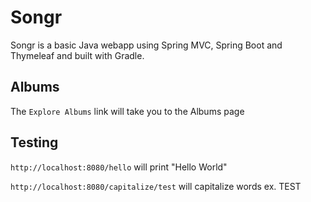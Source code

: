 # Songr

Songr is a basic Java webapp using Spring MVC, Spring Boot and Thymeleaf and built with Gradle.

## Albums

The `Explore Albums` link will take you to the Albums page

## Testing 

`http://localhost:8080/hello` will print "Hello World"

`http://localhost:8080/capitalize/test` will capitalize words ex. TEST


